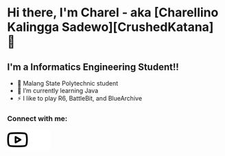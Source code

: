 # Hi there, I'm Charel - aka [Charellino Kalingga Sadewo][CrushedKatana] 👋 

## I'm a Informatics Engineering Student!!

- 🔭 Malang State Polytechnic student
- 🌱 I’m currently learning Java
- ⚡ I like to play R6, BattleBit, and BlueArchive

### Connect with me:

[![website](./img/youtube-light.svg#gh-light-mode-only)](https://youtube.com/@crushedkatana?si=XAxB8u6APR5yI7RJ)
[![website](./img/youtube-dark.svg#gh-dark-mode-only)](https://youtube.com/@crushedkatana?si=XAxB8u6APR5yI7RJ)
&nbsp;&nbsp;
